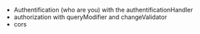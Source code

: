 - Authentification (who are you) with the authentificationHandler
- authorization with queryModifier and changeValidator
- cors
